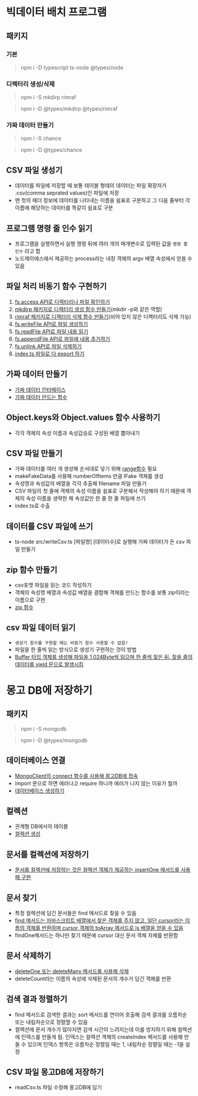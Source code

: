 # 빅데이터 배치 프로그램

## 패키지

### 기본

> npm i -D typescript ts-node @types/node

### 디렉터리 생성/삭제

> npm i -S mkdirp rimraf

> npm i -D @types/mkdirp @types/rimraf

### 가짜 데이터 만들기

> npm i -S chance

> npm i -D @types/chance

## CSV 파일 생성기

-   데이터를 파일에 저장할 때 보통 테이블 형태의 데이터는 파일 확장자가 .csv(comma seprated values)인 파일에 저장
-   맨 첫의 헤더 정보에 데이터를 나타내는 이름을 쉼표로 구분하고 그 다음 줄부터 각 이름에 해당하는 데이터를 똑같이 쉼표로 구분

## 프로그램 명령 줄 인수 읽기

-   프로그램을 실행하면서 실행 명령 뒤에 여러 개의 매개변수로 입력된 값을 `명령 줄 인수` 라고 함
-   노드제이에스에서 제공하는 process라는 내장 객체의 argv 배열 속성에서 얻을 수 있음

## 파일 처리 비동기 함수 구현하기

1. [fs.access API로 디렉터리나 파일 확인하기](./src/fileAPI/fileExists.ts)
2. [mkdirp 패키지로 디렉터리 생성 함수 만들기](./src/fileAPI/mkdir.ts)(mkdir -p와 같은 역할)
3. [rimraf 패키지로 디렉터리 삭제 함수 만들기](./src/fileAPI/rmdir.ts)(비어 있지 않은 디렉터리도 삭제 가능)
4. [fs.writeFile API로 파일 생성하기](./src/fileAPI/writeFile.ts)
5. [fs.readFile API로 파일 내용 읽기](./src/fileAPI/readFile.ts)
6. [fs.appendFile API로 파일에 내용 추가하기](./src/fileAPI/appendFile.ts)
7. [fs.unlink API로 파일 삭제하기](./src/fileAPI/deleteFile.ts)
8. [index.ts 파일로 다 export 하기](./src/fileAPI/index.ts)

## 가짜 데이터 만들기

-   [가짜 데이터 인터페이스](./src/fake/IFake.ts)
-   [가짜 데이터 만드는 함수](./src/fake/makeFakeData.ts)

## Object.keys와 Object.values 함수 사용하기

-   각각 객체의 속성 이름과 속성갑승로 구성된 배열 뽑아내기

## CSV 파일 만들기

-   가짜 데이터를 여러 개 생성해 순서대로 넣기 위해 [range함수](./src/utils/range.ts) 필요
-   makeFakeData를 사용해 numberOfItems 만큼 IFake 객체를 생성
-   속성명과 속성값의 배열을 각각 추출해 filename 파일 만들기
-   CSV 파일의 첫 줄에 객체의 속성 이름을 쉼표로 구분해서 작성해야 하기 때문에 객체의 속성 이름을 생략한 채 속성값만 한 줄 한 줄 파일에 쓰기
-   index.ts로 수출

## 데이터를 CSV 파일에 쓰기

-   ts-node src/writeCsv.ts [파일명] [데이터수]로 실행해 가짜 데이터가 든 csv 파일 만들기

## zip 함수 만들기

-   csv포맷 파일을 읽는 코드 작성하기
-   객체의 속성명 배열과 속성값 배열을 결합해 객체를 만드는 함수를 보통 zip이라는 이름으로 구현
-   [zip 함수](./src/utils/zip.ts)

## csv 파일 데이터 읽기

-   `생성기 함수를 구현할 때는 비동기 함수 사용할 수 없음!`
-   파일을 한 줄씩 읽는 방식으로 생성기 구현하는 것이 방법
-   [Buffer 타입 객체를 생성해 파일을 1,024Byte씩 읽으며 한 줄씩 찾은 뒤, 찾을 줄의 데이터를 yield 문으로 발생시킴](./src/fileApi/readFileGenerator.ts)

# 몽고 DB에 저장하기

## 패키지

> npm i -S mongodb

> npm i -D @types/mongodb

## 데이터베이스 연결

-   [MongoClient의 connect 함수를 사용해 몽고DB에 접속](./src/mongodb/connect.ts)
-   import 문으로 하면 에러나고 require 하니까 에러가 나지 않는 이유가 뭘까
-   [데이터베이스 생성하기](./src/test/makedb-test.ts)

## 컬렉션

-   관계형 DB에서의 테이블
-   [컬렉션 생성](./src/test/collection-test.ts)

## 문서를 컬렉션에 저장하기

-   [문서를 컬렉션에 저장하는 것은 컬렉션 객체가 제공하는 insertOne 메서드를 사용해 구현](./src/test/insert-document-test.ts)

## 문서 찾기

-   특정 컬렉션에 담긴 문서들은 find 메서드로 찾을 수 있음
-   [find 메서드는 자바스크립트 배열에서 찾은 객체를 주지 않고, 일단 cursor라는 이름의 객체를 반환하며 cursor 객체의 toArray 메서드로 js 배열을 얻을 수 있음](./src/test/find-test.ts)
-   findOne메서드는 하나만 찾기 때문에 cursor 대신 문서 객체 자체를 반환함

## 문서 삭제하기

-   [deleteOne 또는 deleteMany 메서드를 사용해 삭제](./src/test/delete-test.ts)
-   deleteCount라는 이름의 속성에 삭제된 문서의 개수가 담긴 객체를 반환

## 검색 결과 정렬하기

-   find 메서드로 검색한 결과는 sort 메서드를 연이어 호출해 검색 결과를 오름차순 또는 내림차순으로 정렬할 수 있음
-   컬렉션에 문서 개수가 많아지면 검색 시간이 느려지는데 이를 방지하기 위해 컬렉션에 인덱스를 만들게 됨. 인덱스는 컬렉션 객체의 createIndex 메서드를 사용해 만들 수 있으며 인덱스 항목은 오름차순 정렬일 때는 1, 내림차순 정렬일 때는 -1을 설정

## CSV 파일 몽고DB에 저장하기

-   readCsv.ts 파일 수정해 몽고DB에 담기
